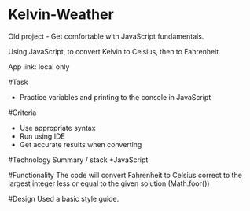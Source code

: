# Kelvin-Weather
Old project - Get comfortable with JavaScript fundamentals.

Using JavaScript, to convert Kelvin to Celsius, then to Fahrenheit.

App link: local only

#Task
+ Practice variables and printing to the console in JavaScript 

#Criteria
+ Use appropriate syntax
+ Run using IDE
+ Get accurate results when converting

#Technology Summary / stack
+JavaScript

#Functionality
The code will convert Fahrenheit to Celsius correct to the largest integer less or equal to the given solution (Math.foor())

#Design
Used a basic style guide.
